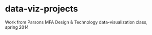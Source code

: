 data-viz-projects
=================

Work from Parsons MFA Design &amp; Technology data-visualization class, spring 2014
